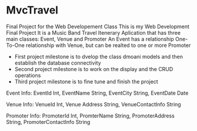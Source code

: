 # MvcTravel
Final Project for the Web Developement Class
This is my Web Development Final Project
It is a Music Band Travel Itenerary Aplication that has three main classes: Event, Venue and Promoter
An Event has a relationship One-To-One relationship with Venue, but can be realted to one or more Promoter

* First project milestone is to dvelop the class dmoani models and then establish the database connectivity 
* Second project milestone is to work on the display and the CRUD operations
* Third project milestone is to fine tune and finish the project

Event Info: EventId	Int, EventName	String, EventCity	String, EventDate	Date		 	

Venue Info: VenueId	Int, Venue Address	String, VenueContactInfo	String

Promoter Info: PromoterId	Int, PromterName	String, PromoterAddress	String, PromoterContactInfo	String
